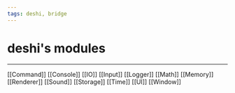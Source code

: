 ```yaml
---
tags: deshi, bridge
---
```

# deshi's modules
---
[[Command]]
[[Console]]
[[IO]]
[[Input]]
[[Logger]]
[[Math]]
[[Memory]]
[[Renderer]]
[[Sound]]
[[Storage]]
[[Time]]
[[UI]]
[[Window]]